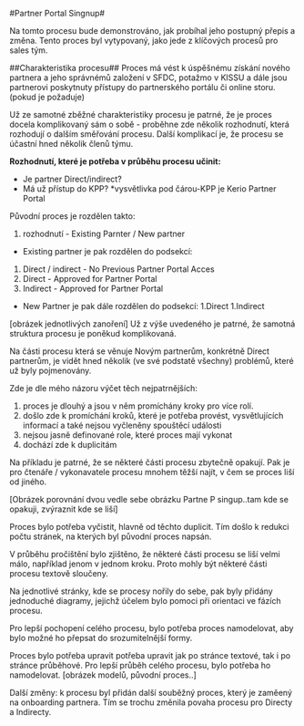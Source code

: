 #Partner Portal Singnup#

Na tomto procesu bude demonstrováno, jak probíhal jeho postupný přepis a změna. Tento proces byl vytypovaný, jako jede z klíčových procesů pro sales tým.

##Charakteristika procesu##
Proces má vést k úspěšnému získání nového partnera a jeho správnémů založení v SFDC, potažmo v KISSU a dále jsou partnerovi poskytnuty přístupy do partnerského portálu či online storu.(pokud je požaduje)

Už ze samotné zběžné charakteristiky procesu je patrné, že je proces docela komplikovaný sám o sobě - proběhne zde několik rozhodnutí, která rozhodují o dalším směřování procesu. Další komplikací je, že procesu se účastní hned několik členů týmu.

**Rozhodnutí, které je potřeba v průběhu procesu učinit:**
- Je partner Direct/indirect?
- Má už přístup do KPP? *vysvětlivka pod čárou-KPP je Kerio Partner Portal

Původní proces je rozdělen takto:
1. rozhodnutí - Existing Parnter / New partner
- Existing partner je pak rozdělen do podsekcí:
1. Direct / indirect - No Previous Partner Portal Acces
1. Direct - Approved for Partner Portal
1. Indirect - Approved for Partner Portal
- New Partner je pak dále rozdělen do podsekcí:
1.Direct
1.Indirect

 [obrázek jednotlivých zanoření]
Už z výše uvedeného je patrné, že samotná struktura procesu je poněkud komplikovaná.

Na části procesu která se věnuje Novým partnerům, konkrétně Direct partnerům, je vidět hned několik (ve své podstatě všechny) problémů, které už byly pojmenovány. 

Zde je dle mého názoru výčet těch nejpatrnějších:

1. proces je dlouhý a jsou v něm promíchány kroky pro více rolí.
2. došlo zde k promíchání kroků, které je potřeba provést, vysvětlujících informací a také nejsou vyčleněny spouštěcí události
3. nejsou jasně definované role, které proces mají vykonat
4. dochází zde k duplicitám

Na příkladu je patrné, že se některé části procesu zbytečně opakují. Pak je pro čtenáře / vykonavatele procesu mnohem těžší najít, v čem se proces liší od jiného.

[Obrázek porovnání dvou vedle sebe obrázku Partne P singup..tam kde se opakuji, zvýraznit kde se liší]

Proces bylo potřeba vyčistit, hlavně od těchto duplicit. Tím došlo k redukci počtu stránek, na kterých byl původní proces napsán.

V průběhu pročištění bylo zjištěno, že některé části procesu se liší velmi málo, například jenom v jednom kroku. Proto mohly být některé části procesu textově sloučeny.

Na jednotlivé stránky, kde se procesy nořily do sebe, pak byly přidány jednoduché diagramy, jejichž účelem bylo pomoci při orientaci ve fázích procesu.

Pro lepší pochopení celého procesu, bylo potřeba proces namodelovat, aby bylo možné ho přepsat do srozumitelnější formy.

Proces bylo potřeba upravit potřeba upravit jak po stránce textové, tak i po stránce průběhové.
Pro lepší průběh celého procesu, bylo potřeba ho namodelovat.
[obrázek modelů, původní proces..]

Další změny:
k procesu byl přidán další souběžný proces, který je zaměený na onboarding partnera.
Tím se trochu změnila povaha procesu pro Directy a Indirecty. 